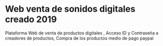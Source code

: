 # Web venta de sonidos digitales creado 2019

Plataforma Web de venta de productos digitales , 
Acceso  ID y Contraseña a creadores de productos, 
Compra de los productos medio de pago paypal 
 

